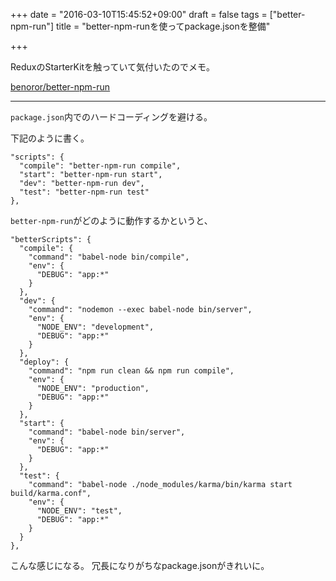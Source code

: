 +++
date = "2016-03-10T15:45:52+09:00"
draft = false
tags = ["better-npm-run"]
title = "better-npm-runを使ってpackage.jsonを整備"

+++

ReduxのStarterKitを触っていて気付いたのでメモ。

[benoror/better-npm-run](https://github.com/benoror/better-npm-run)

<hr>

`package.json`内でのハードコーディングを避ける。

下記のように書く。

```
"scripts": {
  "compile": "better-npm-run compile",
  "start": "better-npm-run start",
  "dev": "better-npm-run dev",
  "test": "better-npm-run test"
},
```

`better-npm-run`がどのように動作するかというと、

```
"betterScripts": {
  "compile": {
    "command": "babel-node bin/compile",
    "env": {
      "DEBUG": "app:*"
    }
  },
  "dev": {
    "command": "nodemon --exec babel-node bin/server",
    "env": {
      "NODE_ENV": "development",
      "DEBUG": "app:*"
    }
  },
  "deploy": {
    "command": "npm run clean && npm run compile",
    "env": {
      "NODE_ENV": "production",
      "DEBUG": "app:*"
    }
  },
  "start": {
    "command": "babel-node bin/server",
    "env": {
      "DEBUG": "app:*"
    }
  },
  "test": {
    "command": "babel-node ./node_modules/karma/bin/karma start build/karma.conf",
    "env": {
      "NODE_ENV": "test",
      "DEBUG": "app:*"
    }
  }
},
```

こんな感じになる。
冗長になりがちなpackage.jsonがきれいに。
